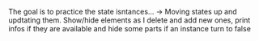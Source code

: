 The goal is to practice the state isntances... -> Moving states up and updtating them.
Show/hide elements as I delete and add new ones, print infos if they are available and hide some parts if an instance turn to false
